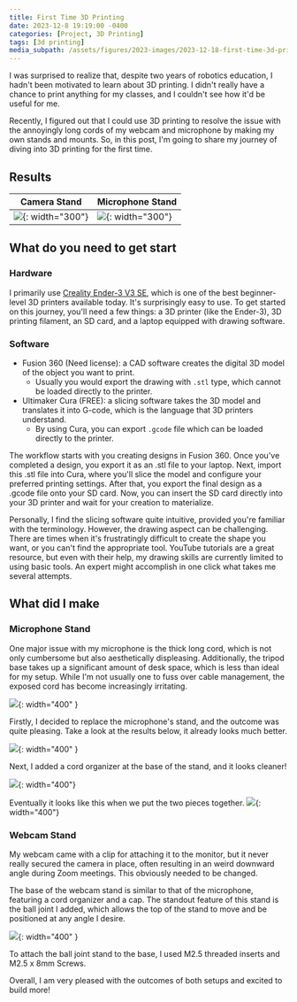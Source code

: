 ```yaml
---
title: First Time 3D Printing
date: 2023-12-8 19:19:00 -0400
categories: [Project, 3D Printing]
tags: [3d printing] 
media_subpath: /assets/figures/2023-images/2023-12-18-first-time-3d-printing
---
```


I was surprised to realize that, despite two years of robotics education, I hadn't been motivated to learn about 3D printing. I didn't really have a chance to print anything for my classes, and I couldn't see how it'd be useful for me. 

Recently, I figured out that I could use 3D printing to resolve the issue with the annoyingly long cords of my webcam and microphone by making my own stands and mounts. So, in this post, I'm going to share my journey of diving into 3D printing for the first time.
## Results

| Camera Stand                   | Microphone Stand                   |
| ------------------------------ | ---------------------------------- |
| ![](camera.jpg){: width="300"} | ![](microphone.jpg){: width="300"} |

## What do you need to get start

### Hardware
I primarily use [Creality Ender-3 V3 SE](https://store.creality.com/products/ender-3-v3-se-3d-printer), which is one of the best beginner-level 3D printers available today. It's surprisingly easy to use. To get started on this journey, you'll need a few things: a 3D printer (like the Ender-3), 3D printing filament, an SD card, and a laptop equipped with drawing software.

### Software
- Fusion 360 (Need license): a CAD software creates the digital 3D model of the object you want to print.
  - Usually you would export the drawing with `.stl` type, which cannot be loaded directly to the printer.
- Ultimaker Cura (FREE): a slicing software takes the 3D model and translates it into G-code, which is the language that 3D printers understand.
  - By using Cura, you can export `.gcode` file which can be loaded directly to the printer.

The workflow starts with you creating designs in Fusion 360. Once you've completed a design, you export it as an .stl file to your laptop. Next, import this .stl file into Cura, where you'll slice the model and configure your preferred printing settings. After that, you export the final design as a .gcode file onto your SD card. Now, you can insert the SD card directly into your 3D printer and wait for your creation to materialize.

Personally, I find the slicing software quite intuitive, provided you're familiar with the terminology. However, the drawing aspect can be challenging. There are times when it's frustratingly difficult to create the shape you want, or you can't find the appropriate tool. YouTube tutorials are a great resource, but even with their help, my drawing skills are currently limited to using basic tools. An expert might accomplish in one click what takes me several attempts.

## What did I make

### Microphone Stand
One major issue with my microphone is the thick long cord, which is not only cumbersome but also aesthetically displeasing. Additionally, the tripod base takes up a significant amount of desk space, which is less than ideal for my setup. While I'm not usually one to fuss over cable management, the exposed cord has become increasingly irritating.

![](microphone_original.jpg){: width="400" }

Firstly, I decided to replace the microphone's stand, and the outcome was quite pleasing. Take a look at the results below, it already looks much better.

![](microphone_progress1.jpg){: width="400" }


Next, I added a cord organizer at the base of the stand, and it looks cleaner!

![](microphone_progress2.jpg){: width="400"}

Eventually it looks like this when we put the two pieces together.
![](microphone_progress3.jpg){: width="400"}



### Webcam Stand
My webcam came with a clip for attaching it to the monitor, but it never really secured the camera in place, often resulting in an weird downward angle during Zoom meetings. This obviously needed to be changed.

The base of the webcam stand is similar to that of the microphone, featuring a cord organizer and a cap. The standout feature of this stand is the ball joint I added, which allows the top of the stand to move and be positioned at any angle I desire.

![](ball-joint.jpg){: width="400" }

To attach the ball joint stand to the base, I used M2.5 threaded inserts and M2.5 x 8mm Screws.

Overall, I am very pleased with the outcomes of both setups and excited to build more!